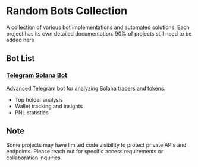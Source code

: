 # Random Bots Collection

A collection of various bot implementations and automated solutions. Each project has its own detailed documentation. 90% of projects still need to be added here

## Bot List

### [Telegram Solana Bot](./TelegramSolanaBot.md)
Advanced Telegram bot for analyzing Solana traders and tokens:
- Top holder analysis
- Wallet tracking and insights
- PNL statistics

## Note
Some projects may have limited code visibility to protect private APIs and endpoints. Please reach out for specific access requirements or collaboration inquiries.
